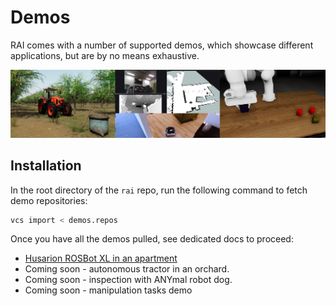 # Demos

RAI comes with a number of supported demos, which showcase different applications, but are by no means exhaustive.

![demos.png](imgs/demos.png)

## Installation

In the root directory of the `rai` repo, run the following command to fetch demo repositories:

```bash
vcs import < demos.repos
```

Once you have all the demos pulled, see dedicated docs to proceed:
- [Husarion ROSBot XL in an apartment](demos/rosbot_xl.md)
- Coming soon - autonomous tractor in an orchard.
- Coming soon - inspection with ANYmal robot dog.
- Coming soon - manipulation tasks demo

